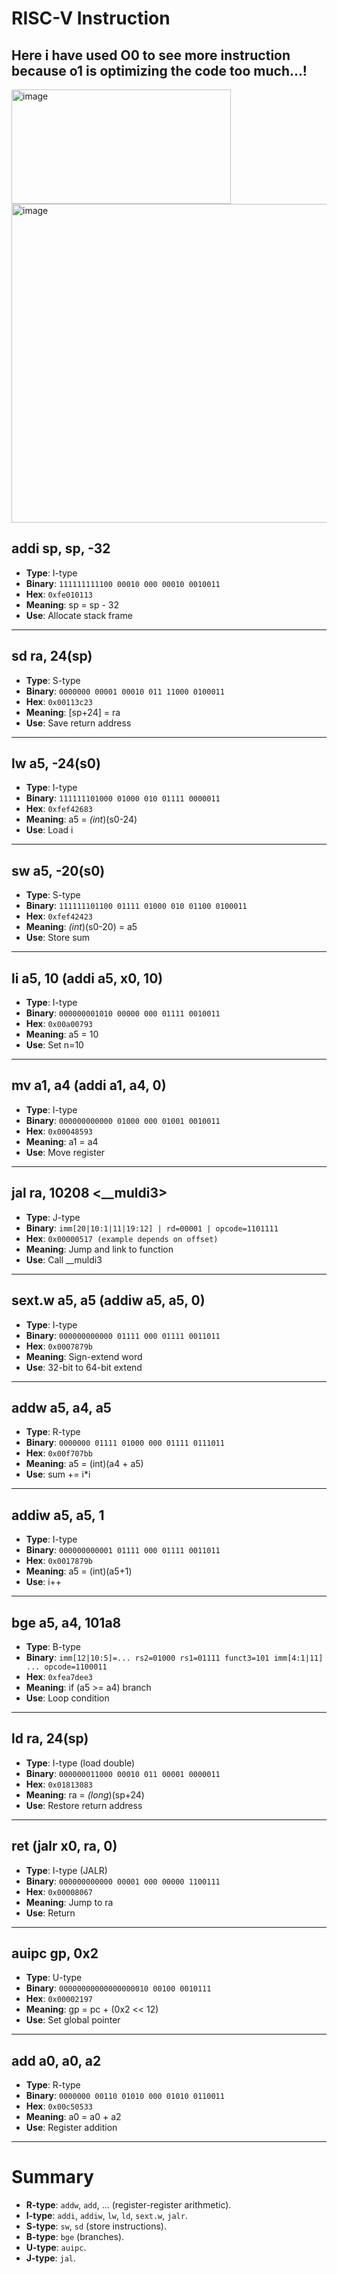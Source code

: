 # RISC-V Instruction  

Here i have used O0 to see more instruction because o1 is optimizing the code too much...!
---
<img width="351" height="183" alt="image" src="https://github.com/user-attachments/assets/3ee76a31-53b1-4d6f-9b0f-a7ce35a23434" />

<img width="960" height="510" alt="image" src="https://github.com/user-attachments/assets/e5576502-d7c9-49d3-b680-06e72a2e77b8" />

## addi sp, sp, -32
- **Type**: I-type  
- **Binary**: `111111111100 00010 000 00010 0010011`  
- **Hex**: `0xfe010113`  
- **Meaning**: sp = sp - 32  
- **Use**: Allocate stack frame  

---
## sd ra, 24(sp)
- **Type**: S-type  
- **Binary**: `0000000 00001 00010 011 11000 0100011`  
- **Hex**: `0x00113c23`  
- **Meaning**: [sp+24] = ra  
- **Use**: Save return address  

---
## lw a5, -24(s0)
- **Type**: I-type  
- **Binary**: `111111101000 01000 010 01111 0000011`  
- **Hex**: `0xfef42683`  
- **Meaning**: a5 = *(int*)(s0-24)  
- **Use**: Load i  

---
## sw a5, -20(s0)
- **Type**: S-type  
- **Binary**: `111111101100 01111 01000 010 01100 0100011`  
- **Hex**: `0xfef42423`  
- **Meaning**: *(int*)(s0-20) = a5  
- **Use**: Store sum  

---
## li a5, 10 (addi a5, x0, 10)
- **Type**: I-type  
- **Binary**: `000000001010 00000 000 01111 0010011`  
- **Hex**: `0x00a00793`  
- **Meaning**: a5 = 10  
- **Use**: Set n=10  

---
## mv a1, a4 (addi a1, a4, 0)
- **Type**: I-type  
- **Binary**: `000000000000 01000 000 01001 0010011`  
- **Hex**: `0x00048593`  
- **Meaning**: a1 = a4  
- **Use**: Move register  

---
## jal ra, 10208 <__muldi3>
- **Type**: J-type  
- **Binary**: `imm[20|10:1|11|19:12] | rd=00001 | opcode=1101111`  
- **Hex**: `0x00000517 (example depends on offset)`  
- **Meaning**: Jump and link to function  
- **Use**: Call __muldi3  

---
## sext.w a5, a5 (addiw a5, a5, 0)
- **Type**: I-type  
- **Binary**: `000000000000 01111 000 01111 0011011`  
- **Hex**: `0x0007879b`  
- **Meaning**: Sign-extend word  
- **Use**: 32-bit to 64-bit extend  

---
## addw a5, a4, a5
- **Type**: R-type  
- **Binary**: `0000000 01111 01000 000 01111 0111011`  
- **Hex**: `0x00f707bb`  
- **Meaning**: a5 = (int)(a4 + a5)  
- **Use**: sum += i*i  

---
## addiw a5, a5, 1
- **Type**: I-type  
- **Binary**: `000000000001 01111 000 01111 0011011`  
- **Hex**: `0x0017879b`  
- **Meaning**: a5 = (int)(a5+1)  
- **Use**: i++  

---
## bge a5, a4, 101a8
- **Type**: B-type  
- **Binary**: `imm[12|10:5]=... rs2=01000 rs1=01111 funct3=101 imm[4:1|11] ... opcode=1100011`  
- **Hex**: `0xfea7dee3`  
- **Meaning**: if (a5 >= a4) branch  
- **Use**: Loop condition  

---
## ld ra, 24(sp)
- **Type**: I-type (load double)  
- **Binary**: `000000011000 00010 011 00001 0000011`  
- **Hex**: `0x01813083`  
- **Meaning**: ra = *(long*)(sp+24)  
- **Use**: Restore return address  

---
## ret (jalr x0, ra, 0)
- **Type**: I-type (JALR)  
- **Binary**: `000000000000 00001 000 00000 1100111`  
- **Hex**: `0x00008067`  
- **Meaning**: Jump to ra  
- **Use**: Return  

---
## auipc gp, 0x2
- **Type**: U-type  
- **Binary**: `00000000000000000010 00100 0010111`  
- **Hex**: `0x00002197`  
- **Meaning**: gp = pc + (0x2 << 12)  
- **Use**: Set global pointer  

---
## add a0, a0, a2
- **Type**: R-type  
- **Binary**: `0000000 00110 01010 000 01010 0110011`  
- **Hex**: `0x00c50533`  
- **Meaning**: a0 = a0 + a2  
- **Use**: Register addition  

---

# Summary
- **R-type**: `addw`, `add`, … (register-register arithmetic).  
- **I-type**: `addi`, `addiw`, `lw`, `ld`, `sext.w`, `jalr`.  
- **S-type**: `sw`, `sd` (store instructions).  
- **B-type**: `bge` (branches).  
- **U-type**: `auipc`.  
- **J-type**: `jal`.  


